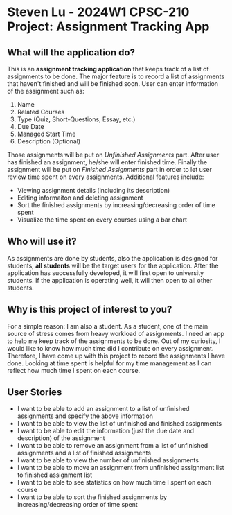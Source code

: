 # Steven Lu - 2024W1 CPSC-210 Project: Assignment Tracking App 

## What will the application do?

This is an **assignment tracking application** that keeps track of a list of assignments to be done. The major feature is to record a list of assignments that haven't finished and will be finished soon. User can enter information of the assignment such as: 
1. Name
2. Related Courses
3. Type (Quiz, Short-Questions, Essay, etc.)
4. Due Date
5. Managed Start Time
6. Description (Optional)

Those assignments will be put on *Unfinished Assignments* part. After user has finished an assignment, he/she will enter finished time. Finally the assignment will be put on *Finished Assignments* part in order to let user review time spent on every assignments. Additional features include:
- Viewing assignment details (including its description)
- Editing informaiton and deleting assignment
- Sort the finished assignments by increasing/decreasing order of time spent
- Visualize the time spent on every courses using a bar chart

## Who will use it?

As assignments are done by students, also the application is designed for students, **all students** will be the target users for the application. After the application has successfully developed, it will first open to university students. If the application is operating well, it will then open to all other students.

## Why is this project of interest to you?

For a simple reason: I am also a student. As a student, one of the main source of stress comes from heavy workload of assignments. I need an app to help me keep track of the assignments to be done. Out of my curiosity, I would like to know how much time did I contribute on every assignment. Therefore, I have come up with this project to record the assignments I have done. Looking at time spent is helpful for my time management as I can reflect how much time I spent on each course.

## User Stories

- I want to be able to add an assignment to a list of unfinished assignments and specify the above information
- I want to be able to view the list of unfinished and finished assignments
- I want to be able to edit the information (just the due date and description) of the assignment
- I want to be able to remove an assignment from a list of unfinished assignments and a list of finished assignments
- I want to be able to view the number of unfinished assignments
- I want to be able to move an assignment from unfinished assignment list to finished assignment list
- I want to be able to see statistics on how much time I spent on each course
- I want to be able to sort the finished assignments by increasing/decreasing order of time spent
